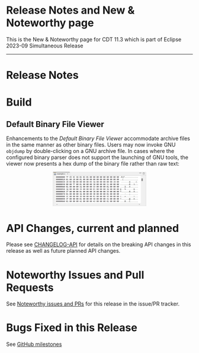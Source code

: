 # Release Notes and New & Noteworthy page

This is the New & Noteworthy page for CDT 11.3 which is part of Eclipse 2023-09 Simultaneous Release

---

# Release Notes

# Build

## Default Binary File Viewer

Enhancements to the _Default Binary File Viewer_ accommodate archive files in the same manner as other binary files.
Users may now invoke GNU `objdump` by double-clicking on a GNU archive file.
In cases where the configured binary parser does not support the launching of GNU tools, the viewer now presents a hex dump of the binary file rather than raw text:

<p align="center"><img src="images/CDT-11.3-hex-dump.png" width="50%"></p>

# API Changes, current and planned

Please see [CHANGELOG-API](CHANGELOG-API.md) for details on the breaking API changes in this release as well as future planned API changes.

# Noteworthy Issues and Pull Requests

See [Noteworthy issues and PRs](https://github.com/eclipse-cdt/cdt/issues?q=is%3Aclosed+label%3Anoteworthy+milestone%3A11.3.0) for this release in the issue/PR tracker.

# Bugs Fixed in this Release

See [GitHub milestones](https://github.com/eclipse-cdt/cdt/milestone/7?closed=1)
